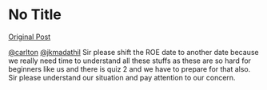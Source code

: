 # No Title

[Original Post](https://discourse.onlinedegree.iitm.ac.in/t/168458/1)

<p><a class="mention" href="/u/carlton">@carlton</a> <a class="mention" href="/u/jkmadathil">@jkmadathil</a> Sir please shift the ROE date to another date because we really need time to understand all these stuffs as these are so hard for beginners like us and there is quiz 2 and we have to prepare for that also.<br>
Sir please understand our situation and pay attention to our concern.</p>